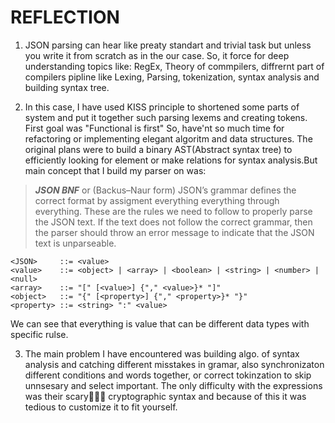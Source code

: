 # REFLECTION

1. JSON parsing can hear like preaty standart and trivial task but unless you write it from scratch as in the our case. So, it force for deep understanding topics like: RegEx, Theory of commpilers, diffrernt part of compilers pipline like Lexing, Parsing, tokenization, syntax analysis and building syntax tree.

2. In this case, I have used KISS principle to shortened some parts of system and put it together such parsing lexems and creating tokens. First goal was "Functional is first" So, have'nt so much time for refactoring or implementing elegant algoritm and data structures. The original plans were to build a binary AST(Abstract syntax tree) to efficiently looking for element or make relations for syntax analysis.But main concept that I build my parser on was: 

> **_JSON BNF_** or (Backus–Naur form) JSON’s grammar defines the correct format by assigment everything everything through everything. These are the rules we need to follow to properly parse the JSON text. If the text does not follow the correct grammar, then the parser should throw an error message to indicate that the JSON text is unparseable.

```bnf
<JSON>     ::= <value>
<value>    ::= <object> | <array> | <boolean> | <string> | <number> | <null>
<array>    ::= "[" [<value>] {"," <value>}* "]"
<object>   ::= "{" [<property>] {"," <property>}* "}"
<property> ::= <string> ":" <value>
```

We can see that everything is value that can be different data types with specific rulse.

3. The main problem I have encountered was building algo. of syntax analysis and catching different misstakes in gramar, also synchronizaton different conditions and words together, or correct tokinzation to skip unnsesary and select important. The only difficulty with the expressions was their scary👻👹😱 cryptographic syntax and because of this it was tedious to customize it to fit yourself.
